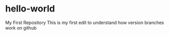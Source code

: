 # hello-world
My First Repository
This is my first edit to understand how version branches work on github
